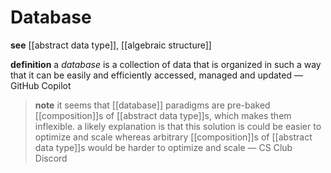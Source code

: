 # Database

**see** [[abstract data type]], [[algebraic structure]]

**definition** a _database_ is a collection of data that is organized in such a way that it can be easily and efficiently accessed, managed and updated &mdash; GitHub Copilot

> **note** it seems that [[database]] paradigms are pre-baked [[composition]]s of [[abstract data type]]s, which makes them inflexible. a likely explanation is that this solution is could be easier to optimize and scale whereas arbitrary [[composition]]s of [[abstract data type]]s would be harder to optimize and scale &mdash; CS Club Discord
